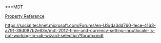 ***MDT

[Property Reference](https://technet.microsoft.com/en-us/library/bb490304.aspx)

https://social.technet.microsoft.com/Forums/en-US/da3dd760-1ece-4163-a791-38d087b2e63e/mdt-2012-time-and-currency-setting-inputlocale-is-not-working-in-udi-wizard-selection?forum=mdt
